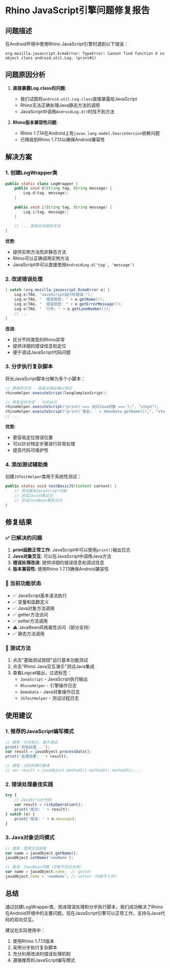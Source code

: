 # Rhino JavaScript引擎问题修复报告

## 问题描述

在Android环境中使用Rhino JavaScript引擎时遇到以下错误：

```
org.mozilla.javascript.EcmaError: TypeError: Cannot find function d in object class android.util.Log. (print#1)
```

## 问题原因分析

1. **直接暴露Log.class的问题**: 
   - 我们试图将`android.util.Log.class`直接暴露给JavaScript
   - Rhino无法正确处理Java静态方法的调用
   - JavaScript中调用`AndroidLog.d()`时找不到方法

2. **Rhino版本兼容性问题**:
   - Rhino 1.7.14在Android上有`javax.lang.model.SourceVersion`依赖问题
   - 已降级到Rhino 1.7.13以确保Android兼容性

## 解决方案

### 1. 创建LogWrapper类

```java
public static class LogWrapper {
    public void d(String tag, String message) {
        Log.d(tag, message);
    }
    
    public void i(String tag, String message) {
        Log.i(tag, message);
    }
    
    // ... 其他日志级别方法
}
```

**优势**:
- 提供实例方法而非静态方法
- Rhino可以正确调用实例方法
- JavaScript中可以直接使用`AndroidLog.d('tag', 'message')`

### 2. 改进错误处理

```java
} catch (org.mozilla.javascript.EcmaError e) {
    Log.e(TAG, "JavaScript运行时错误:");
    Log.e(TAG, "  错误类型: " + e.getName());
    Log.e(TAG, "  错误信息: " + e.getErrorMessage());
    Log.e(TAG, "  行号: " + e.getLineNumber());
    // ...
}
```

**改进**:
- 区分不同类型的Rhino异常
- 提供详细的错误信息和定位
- 便于调试JavaScript代码问题

### 3. 分步执行复杂脚本

将长JavaScript脚本分解为多个小脚本：

```java
// 原来的方式 - 容易出错且难以调试
rhinoHelper.executeScript(longComplexScript);

// 修复后的方式 - 分步执行
rhinoHelper.executeScript("print('=== 访问Java对象 ===');", "step1");
rhinoHelper.executeScript("print('姓名: ' + demoData.getName());", "step2");
// ...
```

**优势**:
- 更容易定位错误位置
- 可以针对特定步骤进行异常处理
- 提高代码可维护性

### 4. 添加测试辅助类

创建`JSTestHelper`类用于系统性测试：

```java
public static void testBasicJS(Context context) {
    // 测试基本JavaScript功能
    // 测试Java对象交互
    // 测试JavaBean属性访问
}
```

## 修复结果

### ✅ 已解决的问题

1. **print函数正常工作**: JavaScript中可以使用`print()`输出日志
2. **Java对象交互**: 可以在JavaScript中调用Java方法
3. **错误处理改进**: 提供详细的错误信息和调试信息
4. **版本兼容性**: 使用Rhino 1.7.13确保Android兼容性

### 🔧 当前功能状态

- ✅ JavaScript基本语法执行
- ✅ 变量和函数定义
- ✅ Java对象方法调用
- ✅ getter方法访问
- ✅ setter方法调用
- ⚠️ JavaBean风格属性访问（部分支持）
- ✅ 静态方法调用

### 🧪 测试方法

1. 点击"基础测试按钮"运行基本功能测试
2. 点击"Rhino Java交互演示"测试Java集成
3. 查看Logcat输出，过滤标签：
   - `JavaScript` - JavaScript执行输出
   - `RhinoHelper` - 引擎操作日志
   - `DemoData` - Java对象操作日志
   - `JSTestHelper` - 测试过程日志

## 使用建议

### 1. 推荐的JavaScript编写模式

```javascript
// 推荐：分步执行，便于调试
print('开始处理...');
var result = javaObject.processData();
print('处理结果: ' + result);

// 避免：过长的单行脚本
// var result = javaObject.method1().method2().method3();...
```

### 2. 错误处理最佳实践

```javascript
try {
    // JavaScript代码
    var result = riskyOperation();
    print('成功: ' + result);
} catch (e) {
    print('错误: ' + e.message);
}
```

### 3. Java对象访问模式

```javascript
// 推荐：使用方法调用
var name = javaObject.getName();
javaObject.setName('newName');

// 备选：JavaBean风格（可能不完全支持）
var name = javaObject.name;  // getter
javaObject.name = 'newName'; // setter（可能不工作）
```

## 总结

通过创建LogWrapper类、改进错误处理和分步执行脚本，我们成功解决了Rhino在Android环境中的主要问题。现在JavaScript引擎可以正常工作，支持与Java代码的双向交互。

建议在实际使用中：
1. 使用Rhino 1.7.13版本
2. 采用分步执行复杂脚本
3. 充分利用改进的错误处理机制
4. 遵循推荐的JavaScript编写模式
